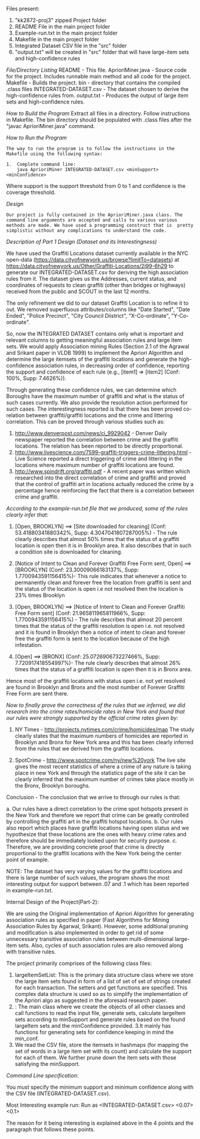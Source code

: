 Files present:

1. "kk2872-proj3" zipped Project folder
2. README File in the main project folder
3. Example-run.txt in the main project folder
4. Makefile in the main project folder
5. Integrated Dataset CSV file in the "src" folder
6. "output.txt" will be created in "src" folder that will have large-item sets and high-confidence rules

*File/Directory Listing*
	README - This file.
	AprioriMiner.java - Source code for the project. Includes runnable main method and all code for the project.
	Makefile - Builds the project.
	bin - directory that contains the compiled .class files
	INTEGRATED-DATASET.csv - The dataset chosen to derive the high-confidence rules from.
	output.txt - Produces the output of large item sets and high-confidence rules.

*How to Build the Program*
	Extract all files in a directory.
	Follow instructions in Makefile.
	The bin directory should be populated with .class files after the "javac AprioriMiner.java" command.

*How to Run the Program*
	
	The way to run the program is to follow the instructions in the Makefile using the following syntax:
	
	1.  Complete command line:
		java AprioriMiner INTEGRATED-DATASET.csv <minSupport> <minConfidence> 
	
Where support is the support threshold from 0 to 1 and confidence is the coverage threshold. 

	

*Design*

	Our project is fully contained in the AprioriMiner.java class. The command line arguments are accepted and calls to various various methods are made. We have used a programming construct that is 	pretty simplistic without any complications to understand the code.
		
*Description of Part 1 Design (Dataset and its Interestingness)*

We have used the Graffiti Locations dataset currently available in the NYC open-data (https://data.cityofnewyork.us/browse?limitTo=datasets) at https://data.cityofnewyork.us/Other/Graffiti-Locations/2j99-6h29 to generate our INTEGRATED-DATASET.csv for deriving the high association rules from it. The dataset gives us the Addresses, current status, and coordinates of requests to clean graffiti (other than bridges or highways) received from the public and SCOUT in the last 12 months.

The only refinement we did to our dataset Graffiti Location is to refine it to out. We removed superfluous attributes/columns like "Date Started", "Date Ended", "Police Precinct", "City Council Diistrict", "X-Co-ordinate", "Y-Co-ordinate".

So, now the INTEGRATED DATASET contains only what is important and relevant columns to getting meaningful association rules and large item sets. We would apply Association mining Rules (Section 2.1 of the Agrawal and Srikant paper in VLDB 1999) to implement the Apriori Algorithm and determine the large itemsets of the graffiti locations and generate the high-confidence association rules, in decreasing order of confidence, reporting the support and confidence of each rule (e.g., [item1] => [item2] (Conf: 100%, Supp: 7.4626%)).

Through generating these confidence rules, we can determine which Boroughs have the maximum number of graffiti and what is the status of such cases currently. We also provide the resolution action performed for such cases. The interestingness reported is that there has been proved co-relation between graffiti/graffiti locations and the crime and littering correlation. This can be proved through various studies such as:

1. http://www.denverpost.com/news/ci_9929042 - Denver Daily newspaper reported the correlation between crime and the graffiti locations. The relation has been reported to be directly proportional.
2. http://www.livescience.com/7599-graffiti-triggers-crime-littering.html - Live Science reported a direct triggering of crime and littering in the locations where maximum number of graffiti locations are found.
3. http://www.spindrift.org/graffiti.pdf - A recent paper was written which researched into the direct correlation of crime and graffiti and proved that the control of graffiti art in locations actually reduced the crime by a percentage hence reinforcing the fact that there is a correlation between crime and graffiti. 

*According to the example-run.txt file that we produced, some of the rules clearly infer that:*

1. [Open, BROOKLYN] ==> [Site downloaded for cleaning] (Conf: 53.41880341880342%, Supp: 4.3047041807287005%) - The rule clearly describes that almost 50% times that the status of a graffiti location is open then it is in Brooklyn area. It also describes that in such a condition site is downloaded for cleaning.


2.  [Notice of Intent to Clean and Forever Graffiti Free Form sent, Open] ==> [BROOKLYN] (Conf: 23.30009066183137%, Supp: 1.7700943591156415%)- This rule indicates that whenever a notice to permanently clean and forever free the location from graffiti is sent and the status of the location is open i.e not resolved then the location is 23% times Brooklyn 


3.  [Open, BROOKLYN] ==> [Notice of Intent to Clean and Forever Graffiti Free Form sent] (Conf: 21.965811965811966%, Supp: 1.7700943591156415%) - The rule describes that almost 20 percent times that the status of the graffiti resolution is open i.e. not resolved and it is found in Brooklyn then a notice of intent to clean and forever free the graffiti form is sent to the location because of the high infestation.


4. [Open] ==> [BRONX] (Conf: 25.072690673227466%, Supp: 7.720917418554997%)- The rule clearly describes that almost 26% times that the status of a graffiti location is open then it is in Bronx area. 

Hence most of the graffiti locations with status open i.e. not yet resolved are found in Brooklyn and Bronx and the most number of Forever Graffiti Free Form are sent there.


*Now to finally prove the correctness of the rules that we inferred, we did research into the crime rates/homicide rates in New York and found that our rules were strongly supported by the official crime rates given by:*

1. NY Times - http://projects.nytimes.com/crime/homicides/map
The study clearly states that the maximum numbers of homicides are reported in Brooklyn and Bronx for New York area and this has been clearly inferred from the rules that we derived from the graffiti locations.

2. SpotCrime - http://www.spotcrime.com/ny/new%20york
The live site gives the most recent statistics of where a crime of any nature is taking place in new York and through the statistics page of the site it can be clearly inferred that the maximum number of crimes take place mostly in the Bronx, Brooklyn boroughs.

Conclusion - The conclusion that we arrive to through our rules is that:

a. Our rules have a direct correlation to the crime spot hotspots present in the New York and therefore we report that crime can be greatly controlled by controlling the graffiti art in the graffiti hotspot locations.
b. Our rules also report which places have graffiti locations having open status and we hypothesize that these locations are the ones with heavy crime rates and therefore should be immediately looked upon for security purpose.
c. Therefore, we are providing concrete proof that crime is directly proportional to the graffiti locations with the New York being the center point of example.


NOTE: The dataset has very varying values for the graffiti locations and there is large number of such values, the program shows the most interesting output for support between .07 and .1 which has been reported in example-run.txt.


Internal Design of the Project(Part-2):

We are using the Original implementation of Apriori Algorithm for generating association rules as specified in paper (Fast Algorithms for Mining Association Rules by Agarwal, Srikant). However, some additional pruning and modification is also implemented in order to get rid of some unnecessary transitive association rules between multi-dimensional large-item sets. Also, cycles of such association rules are also removed along with transitive rules.

The project primarily comprises of the following class files:
1. largeItemSetList: This is the primary data structure class where we store the large item sets found in form of a list of set of set of strings created for each transaction. The setters and get functions are specified. This complex data structure is used so as to simplify the implementation of the Apriori algo as suggested in the aforesaid research paper.
2. : The main class where we create the objects of all other classes and call functions to read the input file, generate sets, calculate largeItem sets according to minSupport and generate rules based on the found largeItem sets and the minConfidence provided.
3.It mainly has functions for generating sets for confidence keeping in mind the min_conf.
4. We read the CSV file, store the itemsets in hashmaps (for mapping the set of words in a large item set with its count) and calculate the support for each of them. We further prune down the item sets with those satisfying the minSupport. 

*Command Line specification:*

You must specify the minimum support and minimum confidence along with the CSV file (INTEGRATED-DATASET.csv).

Most Interesting example run:
Run as <INTEGRATED-DATASET.csv> <0.07> <0.1>

The reason for it being interesting is explained above in the 4 points and the paragraph that follows these points.
